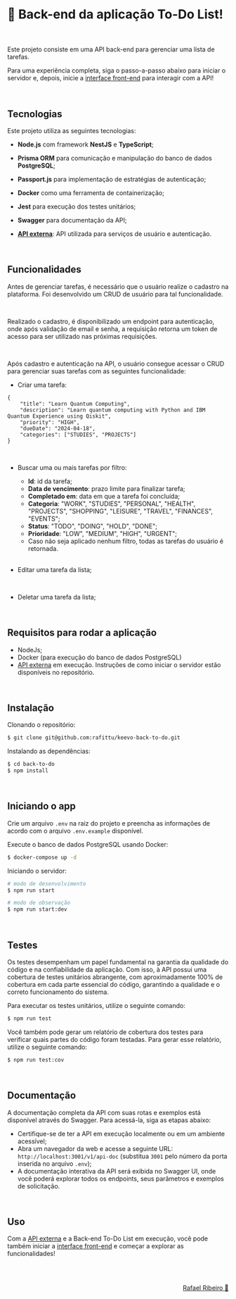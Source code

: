# 📝 Back-end da aplicação To-Do List!

###

<br>

Este projeto consiste em uma API back-end para gerenciar uma lista de tarefas.

Para uma experiência completa, siga o passo-a-passo abaixo para iniciar o servidor e, depois, inicie a [interface front-end](https://github.com/rafittu/keevo-front-to-do) para interagir com a API!

<br>

## Tecnologias

Este projeto utiliza as seguintes tecnologias:

- **Node.js** com framework **NestJS** e **TypeScript**;
- **Prisma ORM** para comunicação e manipulação do banco de dados **PostgreSQL**;
- **Passport.js** para implementação de estratégias de autenticação;

- **Docker** como uma ferramenta de containerização;
- **Jest** para execução dos testes unitários;
- **Swagger** para documentação da API;

- **[API externa](https://github.com/rafittu/back-alma)**: API utilizada para serviços de usuário e autenticação.

<br>

## Funcionalidades

Antes de gerenciar tarefas, é necessário que o usuário realize o cadastro na plataforma. Foi desenvolvido um CRUD de usuário para tal funcionalidade.

<br>

Realizado o cadastro, é disponibilizado um endpoint para autenticação, onde após validação de email e senha, a requisição retorna um token de acesso para ser utilizado nas próximas requisições.

<br>

Após cadastro e autenticação na API, o usuário consegue acessar o CRUD para gerenciar suas tarefas com as seguintes funcionalidade:

- Criar uma tarefa:
```
{
	"title": "Learn Quantum Computing",
	"description": "Learn quantum computing with Python and IBM Quantum Experience using Qiskit",
	"priority": "HIGH",
	"dueDate": "2024-04-18",
	"categories": ["STUDIES", "PROJECTS"]
}
```

<br>

- Buscar uma ou mais tarefas por filtro:
    - **Id**: id da tarefa;
    - **Data de vencimento**: prazo limite para finalizar tarefa;
    - **Completado em**: data em que a tarefa foi concluída;
    - **Categoria**: "WORK", "STUDIES", "PERSONAL", "HEALTH", "PROJECTS", "SHOPPING", "LEISURE", "TRAVEL", "FINANCES", "EVENTS";
    - **Status**: "TODO", "DOING", "HOLD", "DONE";
    - **Prioridade**: "LOW", "MEDIUM", "HIGH", "URGENT";
    - Caso não seja aplicado nenhum filtro, todas as tarefas do usuário é retornada.

  <br>

- Editar uma tarefa da lista;
  
<br>

- Deletar uma tarefa da lista;

<br>

## Requisitos para rodar a aplicação

- NodeJs;
- Docker (para execução do banco de dados PostgreSQL)
- [API externa](https://github.com/rafittu/back-alma) em execução. Instruções de como iniciar o servidor estão disponíveis no repositório.

<br>

## Instalação

Clonando o repositório:

```bash
$ git clone git@github.com:rafittu/keevo-back-to-do.git
```

Instalando as dependências:

```bash
$ cd back-to-do
$ npm install
```

<br>

## Iniciando o app

Crie um arquivo `.env` na raiz do projeto e preencha as informações de acordo com o arquivo `.env.example` disponível.

Execute o banco de dados PostgreSQL usando Docker:

```bash
$ docker-compose up -d
```

Iniciando o servidor:

```bash
# modo de desenvolvimento
$ npm run start

# modo de observação
$ npm run start:dev
```

<br>

## Testes

Os testes desempenham um papel fundamental na garantia da qualidade do código e na confiabilidade da aplicação. Com isso, à API possui uma cobertura de testes unitários abrangente, com aproximadamente 100% de cobertura em cada parte essencial do código, garantindo a qualidade e o correto funcionamento do sistema.

Para executar os testes unitários, utilize o seguinte comando:

```bash
$ npm run test
```

Você também pode gerar um relatório de cobertura dos testes para verificar quais partes do código foram testadas. Para gerar esse relatório, utilize o seguinte comando:

```bash
$ npm run test:cov
```

<br>

## Documentação

A documentação completa da API com suas rotas e exemplos está disponível através do Swagger. Para acessá-la, siga as etapas abaixo:

- Certifique-se de ter a API em execução localmente ou em um ambiente acessível;
- Abra um navegador da web e acesse a seguinte URL: `http://localhost:3001/v1/api-doc` (substitua `3001` pelo número da porta inserida no arquivo `.env`);
- A documentação interativa da API será exibida no Swagger UI, onde você poderá explorar todos os endpoints, seus parâmetros e exemplos de solicitação.

<br>

## Uso

Com a [API externa](https://github.com/rafittu/back-alma) e a Back-end To-Do List em execução, você pode também iniciar a [interface front-end](https://github.com/rafittu/keevo-front-to-do) e começar a explorar as funcionalidades!

<br>

##

<p align="right">
  <a href="https://www.linkedin.com/in/rafittu/">Rafael Ribeiro 🚀</a>
</p>
